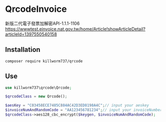# QrcodeInvoice

新版二代電子發票加解密API-1.1.1-1106
https://wwwtest.einvoice.nat.gov.tw/home/Article!showArticleDetail?articleId=1397550540158

## Installation

```
composer require killworm737/qrcode
```



Use
-----------

```php
use killworm737\qrcode\Qrcode;

$qrcodeClass = new Qrcode();

$aesKey = "C03458ECE7485C884AC42D3ED8198A4C";// input your aeskey
$invoiceNumAndRandomCode = "AA123456781234";// input your invoiceNumber And RandomCode
$qrcodeClass->aes128_cbc_encrypt($keygen, $invoiceNumAndRandomCode);
```